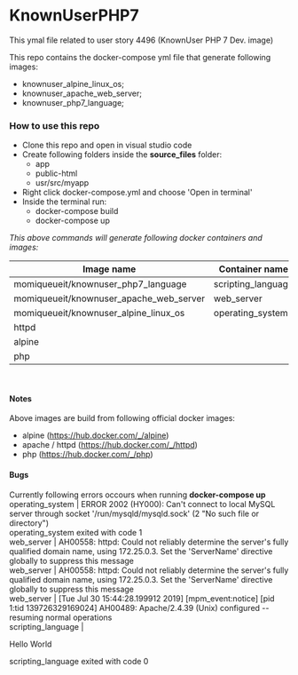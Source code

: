 # KnownUserPHP7
This ymal file related to user story 4496 (KnownUser PHP 7 Dev. image)

This repo contains the docker-compose yml file that generate following images:
- knownuser_alpine_linux_os;
- knownuser_apache_web_server;
- knownuser_php7_language;

### How to use this repo
- Clone this repo and open in visual studio code
- Create following folders inside the **source_files** folder:
	- app
	- public-html
	- usr/src/myapp
- Right click docker-compose.yml and choose 'Open in terminal' 
- Inside the terminal run: 
	- docker-compose build
	- docker-compose up 

*This above commands will generate following docker containers and images:*

| Image name  | Container name |
| ------------- | ------------- |
| momiqueueit/knownuser_php7_language  | scripting_language  |
| momiqueueit/knownuser_apache_web_server  | web_server  |
| momiqueueit/knownuser_alpine_linux_os  | operating_system  |
| httpd  |   |
| alpine  |   |
| php  |   |

<br/>

#### Notes
Above images are build from following official docker images:
- alpine (https://hub.docker.com/_/alpine)
- apache / httpd (https://hub.docker.com/_/httpd)
- php (https://hub.docker.com/_/php)

#### Bugs
Currently following errors occours when running **docker-compose up**
<br/>
operating_system      | ERROR 2002 (HY000): Can't connect to local MySQL server through socket '/run/mysqld/mysqld.sock' (2 "No such file or directory")
<br/>
operating_system exited with code 1
<br/>
web_server            | AH00558: httpd: Could not reliably determine the server's fully qualified domain name, using 172.25.0.3. Set the 'ServerName' directive globally to suppress this message
<br/>
web_server            | AH00558: httpd: Could not reliably determine the server's fully qualified domain name, using 172.25.0.3. Set the 'ServerName' directive globally to suppress this message
<br/>
web_server            | [Tue Jul 30 15:44:28.199912 2019] [mpm_event:notice] [pid 1:tid 139726329169024] AH00489: Apache/2.4.39 (Unix) configured -- resuming normal operations
<br/>
scripting_language    | <p>Hello World</p> scripting_language exited with code 0
<br/>
